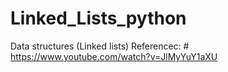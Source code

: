# Linked_Lists_python
Data structures (Linked lists)
Referencec: # https://www.youtube.com/watch?v=JlMyYuY1aXU
